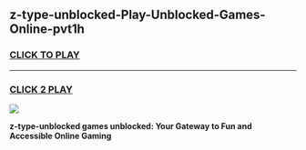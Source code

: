 
## z-type-unblocked-Play-Unblocked-Games-Online-pvt1h
<h3>
<a href="https://premium76.site?title=z-type-unblocked&ref=25A">CLICK TO PLAY</a></h3>
<hr>

<h3>
<a href="https://premium76.site?title=z-type-unblocked&ref=25A">CLICK 2 PLAY</a>
  
</h3>

<a href="https://premium76.site?title=z-type-unblocked&ref=25A"><img src="https://clearcache.store/games.png"></a>


**z-type-unblocked games unblocked: Your Gateway to Fun and Accessible Online Gaming**
